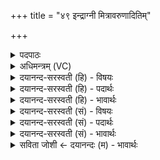 +++
title = "४९ इन्द्राग्नी मित्रावरुणादितिम्"

+++
<details><summary>पदपाठः</summary>

इ॒न्द्रा॒ग्रीऽइती॑न्द्रा॒ग्नी। मि॒त्रावरु॑णा। अदि॑तिम्। स्व᳖रिति॒ स्वः᳖। पृ॒थि॒वीम्। द्याम्। म॒रुतः॑। पर्व॑तान्। अ॒पः। हु॒वे। विष्णु॑म्। पू॒षण॑म्। ब्रह्म॑णः। पति॑म्। भग॑म्। नु। शꣳस॑म्। स॒वि॒तार॑म्। ऊ॒तये॑। ४९।
</details>

<details><summary>अधिमन्त्रम् (VC)</summary>

- विश्वेदेवा देवताः
- वत्सार ऋषिः
- निचृज्जगती
- निषादः
</details>

<details><summary>दयानन्द-सरस्वती (हि) - विषयः</summary>

अध्यापक और अध्येता लोग क्या करें, इस विषय को अगले मन्त्र में कहा है ॥
</details>

<details><summary>दयानन्द-सरस्वती (हि) - पदार्थः</summary>

पदार्थान्वयभाषाः -  हे मनुष्यो ! जैसे मैं (ऊतये) रक्षा आदि के लिये (इन्द्राग्नी) संयुक्त बिजुली और अग्नि (मित्रावरुणा) मिले हुए प्राण उदान (अदितिम्) अन्तरिक्ष (पृथिवीम्) भूमि (द्याम्) सूर्य (मरुतः) विचारशील मनुष्यों (पर्वतान्) मेघों वा पहाड़ों (अपः) जलों (विष्णुम्) व्यापक ईश्वर (पूषणम्) पुष्टिकर्त्ता (ब्रह्मणस्पतिम्) ब्रह्माण्ड वा वेद के पालक ईश्वर (भगम्) ऐश्वर्य (शंसम्) प्रशंसा के योग्य (सवितारम्) ऐश्वर्यकारक राजा और (स्वः) सुख की (नु) शीघ्र (हुवे) स्तुति करूँ, वैसे उनकी तुम भी प्रशंसा करो ॥४९ ॥
</details>

<details><summary>दयानन्द-सरस्वती (हि) - भावार्थः</summary>

भावार्थभाषाः -  इस मन्त्र में वाचकलुप्तोपमालङ्कार है। अध्यापक और अध्येता को चाहिये कि प्रकृति से लेकर पृथिवी पर्य्यन्त पदार्थों को रक्षा आदि के लिये जानें ॥४९ ॥
</details>

<details><summary>दयानन्द-सरस्वती (सं) - विषयः</summary>

अध्यापकाऽध्येतारः किं कुर्युरित्याह ॥
</details>

<details><summary>दयानन्द-सरस्वती (सं) - पदार्थः</summary>

पदार्थान्वयभाषाः -  हे मनुष्याः ! यथाहमूतय इन्द्राग्नी मित्रावरुणादितिं पृथिवीं द्यां मरुतः पर्वतानपो विष्णुं पूषणं ब्रह्मणस्पतिं भगं शंसं सवितारं स्वर्नु हुवे तथैतान् यूयमपि प्रशंसत ॥४९ ॥
</details>

<details><summary>दयानन्द-सरस्वती (सं) - भावार्थः</summary>

भावार्थभाषाः -  अत्र वाचकलुप्तोपमालङ्कारः। अध्यापकाऽध्येतृभिः प्रकृतिमारभ्य भूमिपर्यन्ताः पदार्था रक्षणाद्याय विज्ञेयाः ॥४९ ॥
</details>

<details><summary>सविता जोशी ← दयानन्दः (म) - भावार्थः</summary>

भावार्थभाषाः -  या मंत्रात वाचकलुप्तोपमालंकार आहे. अध्यापक व शिष्य यांनी प्रकृतीपासून ते पृथ्वीपर्यंतच्या (सृष्टीतील पदार्थ) पदार्थांचे रक्षण करण्याबद्दलचे ज्ञान प्राप्त करावे.
</details>